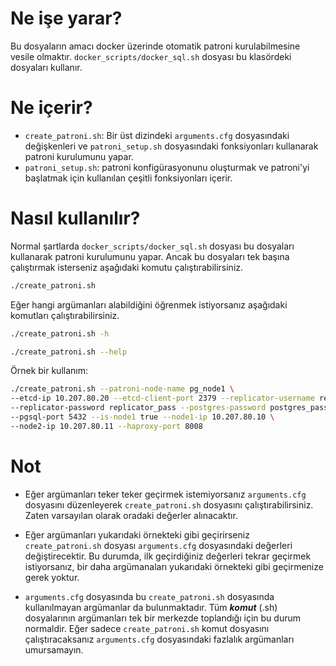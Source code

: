 # Ne işe yarar?

Bu dosyaların amacı docker üzerinde otomatik patroni kurulabilmesine vesile olmaktır. `docker_scripts/docker_sql.sh` dosyası bu klasördeki dosyaları kullanır.

# Ne içerir?

- `create_patroni.sh`: Bir üst dizindeki `arguments.cfg` dosyasındaki değişkenleri ve `patroni_setup.sh` dosyasındaki fonksiyonları kullanarak patroni kurulumunu yapar.
- `patroni_setup.sh`: patroni konfigürasyonunu oluşturmak ve patroni'yi başlatmak için kullanılan çeşitli fonksiyonları içerir.

# Nasıl kullanılır?

Normal şartlarda `docker_scripts/docker_sql.sh` dosyası bu dosyaları kullanarak patroni kurulumunu yapar. Ancak bu dosyaları tek başına çalıştırmak isterseniz aşağıdaki komutu çalıştırabilirsiniz.

```bash
./create_patroni.sh
```

Eğer hangi argümanları alabildiğini öğrenmek istiyorsanız aşağıdaki komutları çalıştırabilirsiniz.

```bash
./create_patroni.sh -h
```
```bash
./create_patroni.sh --help
```

Örnek bir kullanım:

```bash
./create_patroni.sh --patroni-node-name pg_node1 \
--etcd-ip 10.207.80.20 --etcd-client-port 2379 --replicator-username replicator \
--replicator-password replicator_pass --postgres-password postgres_pass \
--pgsql-port 5432 --is-node1 true --node1-ip 10.207.80.10 \
--node2-ip 10.207.80.11 --haproxy-port 8008 
```

# Not

- Eğer argümanları teker teker geçirmek istemiyorsanız `arguments.cfg` dosyasını düzenleyerek `create_patroni.sh` dosyasını çalıştırabilirsiniz. Zaten varsayılan olarak oradaki değerler alınacaktır.

- Eğer argümanları yukarıdaki örnekteki gibi geçirirseniz `create_patroni.sh` dosyası `arguments.cfg` dosyasındaki değerleri değiştirecektir. Bu durumda, ilk geçirdiğiniz değerleri tekrar geçirmek istiyorsanız, bir daha argümanaları yukarıdaki örnekteki gibi geçirmenize gerek yoktur.

- `arguments.cfg` dosyasında bu `create_patroni.sh` dosyasında kullanılmayan argümanlar da bulunmaktadır. Tüm ***komut*** (.sh) dosyalarının argümanları tek bir merkezde toplandığı için bu durum normaldir. Eğer sadece `create_patroni.sh` komut dosyasını çalıştıracaksanız `arguments.cfg` dosyasındaki fazlalık argümanları umursamayın.